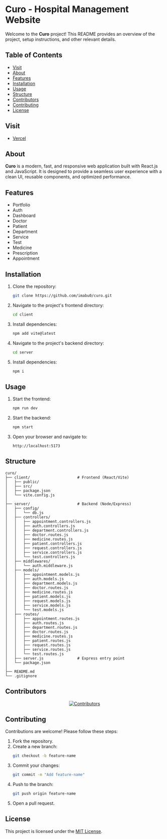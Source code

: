 # Curo - Hospital Management Website

Welcome to the **Curo** project! This README provides an overview of the project, setup instructions, and other relevant details.

## Table of Contents

- [Visit](#visit)
- [About](#about)
- [Features](#features)
- [Installation](#installation)
- [Usage](#usage)
- [Structure](#structure)
- [Contributors](#contributors)
- [Contributing](#contributing)
- [License](#license)

## Visit

- [Vercel](https://curo0.vercel.app/)

## About

**Curo** is a modern, fast, and responsive web application built with React.js and JavaScript. It is designed to provide a seamless user experience with a clean UI, reusable components, and optimized performance.

## Features

- Portfolio
- Auth
- Dashboard
- Doctor
- Patient
- Department
- Service
- Test
- Medicine
- Prescription
- Appointment

## Installation

1. Clone the repository:
   ```bash
   git clone https://github.com/imabu0/curo.git
   ```
2. Navigate to the project's frontend directory:
   ```bash
   cd client
   ```
3. Install dependencies:
   ```bash
   npm add vite@latest
   ```
4. Navigate to the project's backend directory:
   ```bash
   cd server
   ```
5. Install dependencies:
   ```bash
   npm i
   ```

## Usage

1. Start the frontend:
   ```bash
   npm run dev
   ```
2. Start the backend:
   ```bash
   npm start
   ```
3. Open your browser and navigate to:
   ```
   http://localhost:5173
   ```

## Structure
```
curo/
├── client/                     # Frontend (React/Vite)
│   ├── public/
│   ├── src/
│   ├── package.json
│   └── vite.config.js
│
├── server/                     # Backend (Node/Express)
│   ├── config/
│   │   └── db.js
│   ├── controllers/
│   │   ├── appointment.controllers.js
│   │   ├── auth.controllers.js
│   │   ├── department.controllers.js
│   │   ├── doctor.routes.js
│   │   ├── medicine.routes.js
│   │   ├── patient.controllers.js
│   │   ├── request.controllers.js
│   │   ├── service.controllers.js
│   │   └── test.controllers.js
│   ├── middlewares/
│   │   └── auth.middleware.js
│   ├── models/
│   │   ├── appointment.models.js
│   │   ├── auth.models.js
│   │   ├── department.models.js
│   │   ├── doctor.routes.js
│   │   ├── medicine.routes.js
│   │   ├── patient.models.js
│   │   ├── request.models.js
│   │   ├── service.models.js
│   │   └── test.models.js
│   ├── routes/
│   │   ├── appointment.routes.js
│   │   ├── auth.routes.js
│   │   ├── department.routes.js
│   │   ├── doctor.routes.js
│   │   ├── medicine.routes.js
│   │   ├── patient.routes.js
│   │   ├── request.routes.js
│   │   ├── service.routes.js
│   │   └── test.routes.js
│   ├── server.js               # Express entry point
│   └── package.json
│
├── README.md
└── .gitignore
```

## Contributors

<p align="center">
  <a href="https://github.com/imabu0/Curo/graphs/contributors">
    <img src="https://contrib.rocks/image?repo=imabu0/curo" alt="Contributors" />
  </a>
</p>

## Contributing

Contributions are welcome! Please follow these steps:

1. Fork the repository.
2. Create a new branch:
   ```bash
   git checkout -b feature-name
   ```
3. Commit your changes:
   ```bash
   git commit -m "Add feature-name"
   ```
4. Push to the branch:
   ```bash
   git push origin feature-name
   ```
5. Open a pull request.

## License

This project is licensed under the [MIT License](LICENSE).
